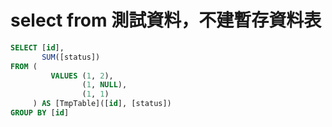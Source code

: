 # select from 測試資料，不建暫存資料表


```sql
SELECT [id],
       SUM([status])
FROM (
         VALUES (1, 2),
                (1, NULL),
                (1, 1)
     ) AS [TmpTable]([id], [status])
GROUP BY [id]
```